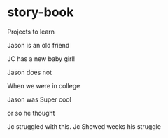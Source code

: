 # story-book
Projects to learn

Jason is an old friend

JC has a new baby girl!

Jason does not

When we were in college

Jason was Super cool

or so he thought

Jc struggled with this. 
Jc Showed weeks his struggle
